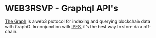 # WEB3RSVP - Graphql API's

[The Graph](https://thegraph.com/en/) is a web3 protocol for indexing and querying blockchain data with GraphQ. In conjunction with [IPFS](https://docs.ipfs.tech/concepts/what-is-ipfs/), it's the best way to store data off-chain.



